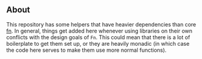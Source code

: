## About

This repository has some helpers that have heavier dependencies than
core [fn](http://hackage.haskell.org). In general, things get added
here whenever using libraries on their own conflicts with the design
goals of `Fn`. This could mean that there is a lot of boilerplate to
get them set up, or they are heavily monadic (in which case the code
here serves to make them use more normal functions).
